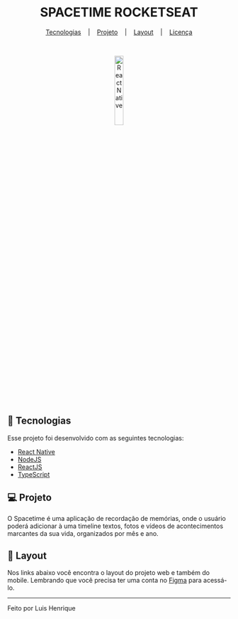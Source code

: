 <h1 align="center">
    SPACETIME ROCKETSEAT
</h1>

<p align="center">
    <a href="#-tecnologias">Tecnologias</a> &nbsp;&nbsp;&nbsp;|&nbsp;&nbsp;&nbsp;
    <a href="#">Projeto</a> &nbsp;&nbsp;&nbsp;|&nbsp;&nbsp;&nbsp;
    <a href="#">Layout</a> &nbsp;&nbsp;&nbsp;|&nbsp;&nbsp;&nbsp;
    <a href="#">Licen&ccedil;a</a>
</p>

<br>

<p align="center">
  <img alt="React Native" src="[https://fei.edu.br/~gwachs/disciplinas/CC4670/slides/Aula05/slides/images/react_native_logo.png](https://upload.wikimedia.org/wikipedia/commons/thumb/a/a7/React-icon.svg/1200px-React-icon.svg.png)" width="20%">
</p>

## 🚀 Tecnologias

Esse projeto foi desenvolvido com as seguintes tecnologias:

- [React Native](https://facebook.github.io/react-native/)
- [NodeJS](https://nodejs.org/en/)
- [ReactJS](https://reactjs.org)
- [TypeScript](https://www.typescriptlang.org/)

## 💻 Projeto

O Spacetime é uma aplicação de recordação de memórias, onde o usuário poderá adicionar à uma timeline textos, fotos e vídeos de acontecimentos marcantes da sua vida, organizados por mês e ano.

## 🔖 Layout

Nos links abaixo você encontra o layout do projeto web e também do mobile. Lembrando que você precisa ter uma conta no [Figma](https://www.figma.com/community/file/1240070456276424762/C%C3%A1psula-do-tempo-%E2%80%A2-Trilha-Ignite) para acessá-lo.

<!-- - [Layout Web](https://www.figma.com/file/mDEbnoojksG4w8sOxmudh3/Happy-Web)
- [Layout Mobile](https://www.figma.com/file/X27FfVxAgy9f5IFa7ONlph/Happy-Mobile) -->

<!-- ## :memo: Licença

Esse projeto está sob a licença MIT. Veja o arquivo [LICENSE](LICENSE.md) para mais detalhes. -->

---

Feito por Luis Henrique
